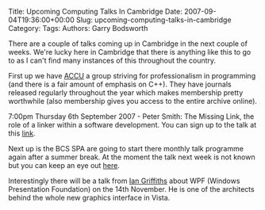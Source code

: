 Title: Upcoming Computing Talks In Cambridge
Date: 2007-09-04T19:36:00+00:00
Slug: upcoming-computing-talks-in-cambridge
Category: 
Tags: 
Authors: Garry Bodsworth

There are a couple of talks coming up in Cambridge in the next couple of weeks.  We're lucky here in Cambridge that there is anything like this to go to as I can't find many instances of this throughout the country.

First up we have <a href="http://accu.org">ACCU</a> a group striving for professionalism in programming (and there is a fair amount of emphasis on C++).  They have journals released regularly throughout the year which makes membership pretty worthwhile (also membership gives you access to the entire archive online).

7:00pm Thursday 6th September 2007 - Peter Smith: The Missing Link, the role of a linker within a software development.  You can sign up to the talk at this <a href="http://www.accu.org/index.php/accu_branches/accu_cambridge">link</a>.

Next up is the BCS SPA are going to start there monthly talk programme again after a summer break.  At the moment the talk next week is not known but you can keep an eye out <a href="http://www.bcs-spa.org/cgi-bin/view/SPA/SPACambridgeEveningMeetingProgramme">here</a>.

Interestingly there will be a talk from <a href="http://www.interact-sw.co.uk/iangblog/">Ian Griffiths</a> about WPF (Windows Presentation Foundation) on the 14th November.  He is one of the architects behind the whole new graphics interface in Vista.
